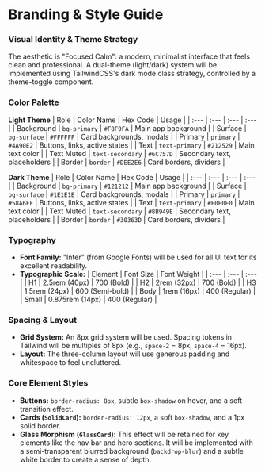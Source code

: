 # Branding & Style Guide

### Visual Identity & Theme Strategy
The aesthetic is "Focused Calm": a modern, minimalist interface that feels clean and professional. A dual-theme (light/dark) system will be implemented using TailwindCSS's dark mode class strategy, controlled by a theme-toggle component.

### Color Palette

**Light Theme**
| Role | Color Name | Hex Code | Usage |
| :--- | :--- | :--- | :--- |
| Background | `bg-primary` | `#F8F9FA` | Main app background |
| Surface | `bg-surface` | `#FFFFFF` | Card backgrounds, modals |
| Primary | `primary` | `#4A90E2` | Buttons, links, active states |
| Text | `text-primary` | `#212529` | Main text color |
| Text Muted | `text-secondary` | `#6C757D` | Secondary text, placeholders |
| Border | `border` | `#DEE2E6` | Card borders, dividers |

**Dark Theme**
| Role | Color Name | Hex Code | Usage |
| :--- | :--- | :--- | :--- |
| Background | `bg-primary` | `#121212` | Main app background |
| Surface | `bg-surface` | `#1E1E1E` | Card backgrounds, modals |
| Primary | `primary` | `#58A6FF` | Buttons, links, active states |
| Text | `text-primary` | `#E0E0E0` | Main text color |
| Text Muted | `text-secondary` | `#8B949E` | Secondary text, placeholders |
| Border | `border` | `#30363D` | Card borders, dividers |

### Typography
*   **Font Family:** "Inter" (from Google Fonts) will be used for all UI text for its excellent readability.
*   **Typographic Scale:**
    | Element | Font Size | Font Weight |
    | :--- | :--- | :--- |
    | H1 | 2.5rem (40px) | 700 (Bold) |
    | H2 | 2rem (32px) | 700 (Bold) |
    | H3 | 1.5rem (24px) | 600 (Semi-bold) |
    | Body | 1rem (16px) | 400 (Regular) |
    | Small | 0.875rem (14px) | 400 (Regular) |

### Spacing & Layout
*   **Grid System:** An 8px grid system will be used. Spacing tokens in Tailwind will be multiples of 8px (e.g., `space-2` = 8px, `space-4` = 16px).
*   **Layout:** The three-column layout will use generous padding and whitespace to feel uncluttered.

### Core Element Styles
*   **Buttons:** `border-radius: 8px`, subtle `box-shadow` on hover, and a soft transition effect.
*   **Cards (`SolidCard`):** `border-radius: 12px`, a soft `box-shadow`, and a 1px solid border.
*   **Glass Morphism (`GlassCard`):** This effect will be retained for key elements like the nav bar and hero sections. It will be implemented with a semi-transparent blurred background (`backdrop-blur`) and a subtle white border to create a sense of depth.
